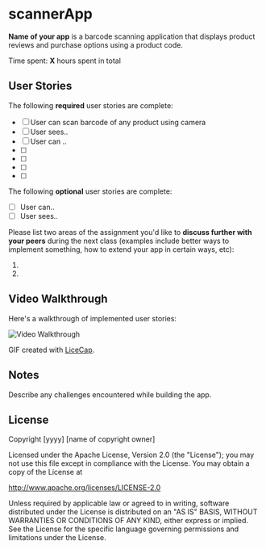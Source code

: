 # scannerApp

**Name of your app** is a barcode scanning application that displays product reviews and purchase options using a product code.

Time spent: **X** hours spent in total

## User Stories

The following **required** user stories are complete:

- [ ] User can scan barcode of any product using camera
- [ ] User sees..
- [ ] User can ..
- [ ]
- [ ]
- [ ]
- [ ]

The following **optional** user stories are complete:
- [ ] User can..
- [ ] User sees..

Please list two areas of the assignment you'd like to **discuss further with your peers** during the next class (examples include better ways to implement something, how to extend your app in certain ways, etc):

1.
2.

## Video Walkthrough

Here's a walkthrough of implemented user stories:

<img src='http://i.imgur.com/link/to/your/gif/file.gif' title='Video Walkthrough' width='' alt='Video Walkthrough' />

GIF created with [LiceCap](http://www.cockos.com/licecap/).

## Notes

Describe any challenges encountered while building the app.

## License

Copyright [yyyy] [name of copyright owner]

Licensed under the Apache License, Version 2.0 (the "License");
you may not use this file except in compliance with the License.
You may obtain a copy of the License at

http://www.apache.org/licenses/LICENSE-2.0

Unless required by applicable law or agreed to in writing, software
distributed under the License is distributed on an "AS IS" BASIS,
WITHOUT WARRANTIES OR CONDITIONS OF ANY KIND, either express or implied.
See the License for the specific language governing permissions and
limitations under the License.
